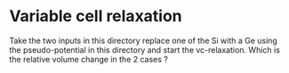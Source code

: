 # Variable cell relaxation 

Take the two inputs in this directory replace one of the Si with a Ge using 
the pseudo-potential in this directory and start the vc-relaxation. 
Which is the relative volume change in the 2 cases ?


